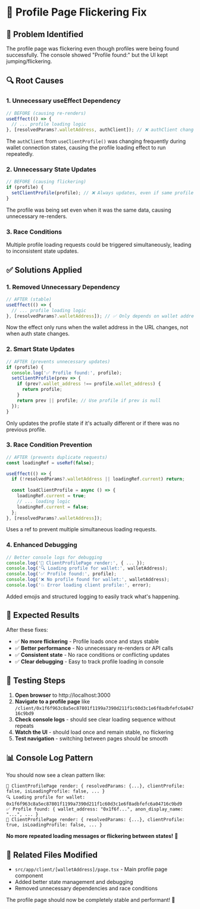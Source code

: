 # 🔧 Profile Page Flickering Fix

## 🐛 **Problem Identified**

The profile page was flickering even though profiles were being found successfully. The console showed "Profile found:" but the UI kept jumping/flickering.

## 🔍 **Root Causes**

### **1. Unnecessary useEffect Dependency**
```typescript
// BEFORE (causing re-renders)
useEffect(() => {
  // ... profile loading logic
}, [resolvedParams?.walletAddress, authClient]); // ❌ authClient changes frequently
```

The `authClient` from `useClientProfile()` was changing frequently during wallet connection states, causing the profile loading effect to run repeatedly.

### **2. Unnecessary State Updates**
```typescript
// BEFORE (causing flickering)
if (profile) {
  setClientProfile(profile); // ❌ Always updates, even if same profile
}
```

The profile was being set even when it was the same data, causing unnecessary re-renders.

### **3. Race Conditions**
Multiple profile loading requests could be triggered simultaneously, leading to inconsistent state updates.

## ✅ **Solutions Applied**

### **1. Removed Unnecessary Dependency**
```typescript
// AFTER (stable)
useEffect(() => {
  // ... profile loading logic
}, [resolvedParams?.walletAddress]); // ✅ Only depends on wallet address
```

Now the effect only runs when the wallet address in the URL changes, not when auth state changes.

### **2. Smart State Updates**
```typescript
// AFTER (prevents unnecessary updates)
if (profile) {
  console.log('✅ Profile found:', profile);
  setClientProfile(prev => {
    if (prev?.wallet_address !== profile.wallet_address) {
      return profile;
    }
    return prev || profile; // Use profile if prev is null
  });
}
```

Only updates the profile state if it's actually different or if there was no previous profile.

### **3. Race Condition Prevention**
```typescript
// AFTER (prevents duplicate requests)
const loadingRef = useRef(false);

useEffect(() => {
  if (!resolvedParams?.walletAddress || loadingRef.current) return;
  
  const loadClientProfile = async () => {
    loadingRef.current = true;
    // ... loading logic
    loadingRef.current = false;
  };
}, [resolvedParams?.walletAddress]);
```

Uses a ref to prevent multiple simultaneous loading requests.

### **4. Enhanced Debugging**
```typescript
// Better console logs for debugging
console.log('🔄 ClientProfilePage render:', { ... });
console.log('🔍 Loading profile for wallet:', walletAddress);
console.log('✅ Profile found:', profile);
console.log('❌ No profile found for wallet:', walletAddress);
console.log('💥 Error loading client profile:', error);
```

Added emojis and structured logging to easily track what's happening.

## 🎯 **Expected Results**

After these fixes:

- ✅ **No more flickering** - Profile loads once and stays stable
- ✅ **Better performance** - No unnecessary re-renders or API calls
- ✅ **Consistent state** - No race conditions or conflicting updates
- ✅ **Clear debugging** - Easy to track profile loading in console

## 🧪 **Testing Steps**

1. **Open browser** to http://localhost:3000
2. **Navigate to a profile page** like `/client/0x1f6f963c8a5ec87801f1199a7390d211f1c60d3c1e6f8adbfefc6a04716c9bd9`
3. **Check console logs** - should see clear loading sequence without repeats
4. **Watch the UI** - should load once and remain stable, no flickering
5. **Test navigation** - switching between pages should be smooth

## 📊 **Console Log Pattern**

You should now see a clean pattern like:
```
🔄 ClientProfilePage render: { resolvedParams: {...}, clientProfile: false, isLoadingProfile: false, ... }
🔍 Loading profile for wallet: 0x1f6f963c8a5ec87801f1199a7390d211f1c60d3c1e6f8adbfefc6a04716c9bd9
✅ Profile found: { wallet_address: "0x1f6f...", anon_display_name: "...", ... }
🔄 ClientProfilePage render: { resolvedParams: {...}, clientProfile: true, isLoadingProfile: false, ... }
```

**No more repeated loading messages or flickering between states!** 🎉

## 🔗 **Related Files Modified**

- `src/app/client/[walletAddress]/page.tsx` - Main profile page component
- Added better state management and debugging
- Removed unnecessary dependencies and race conditions

The profile page should now be completely stable and performant! 🚀